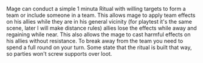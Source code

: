 Mage can conduct a simple 1 minuta  Ritual with willing targets to form a team or include someone in a team. This allows mage to apply team effects on his allies while they are in his general vicinity (for playtest it's the same scene, later I will make distance rules) allies lose the effects while away and regaining while near. 
This also allows the mage to cast harmful effects on his allies without resistance. To break away from the team you need to spend a full round on your turn. Some state that the ritual is built that way, so parties won't screw supports over loot.